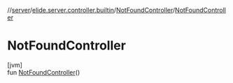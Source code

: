 //[server](../../../index.md)/[elide.server.controller.builtin](../index.md)/[NotFoundController](index.md)/[NotFoundController](-not-found-controller.md)

# NotFoundController

[jvm]\
fun [NotFoundController](-not-found-controller.md)()
